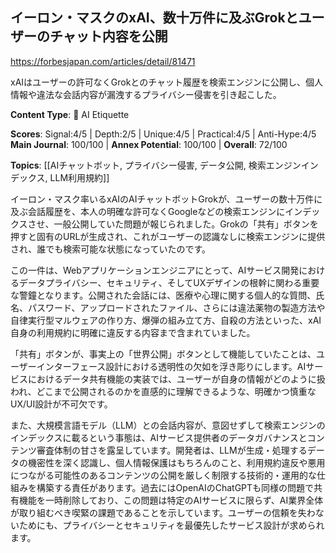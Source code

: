 ## イーロン・マスクのxAI、数十万件に及ぶGrokとユーザーのチャット内容を公開

https://forbesjapan.com/articles/detail/81471

xAIはユーザーの許可なくGrokとのチャット履歴を検索エンジンに公開し、個人情報や違法な会話内容が漏洩するプライバシー侵害を引き起こした。

**Content Type**: 🤝 AI Etiquette

**Scores**: Signal:4/5 | Depth:2/5 | Unique:4/5 | Practical:4/5 | Anti-Hype:4/5
**Main Journal**: 100/100 | **Annex Potential**: 100/100 | **Overall**: 72/100

**Topics**: [[AIチャットボット, プライバシー侵害, データ公開, 検索エンジンインデックス, LLM利用規約]]

イーロン・マスク率いるxAIのAIチャットボットGrokが、ユーザーの数十万件に及ぶ会話履歴を、本人の明確な許可なくGoogleなどの検索エンジンにインデックスさせ、一般公開していた問題が報じられました。Grokの「共有」ボタンを押すと固有のURLが生成され、これがユーザーの認識なしに検索エンジンに提供され、誰でも検索可能な状態になっていたのです。

この一件は、Webアプリケーションエンジニアにとって、AIサービス開発におけるデータプライバシー、セキュリティ、そしてUXデザインの根幹に関わる重要な警鐘となります。公開された会話には、医療や心理に関する個人的な質問、氏名、パスワード、アップロードされたファイル、さらには違法薬物の製造方法や自律実行型マルウェアの作り方、爆弾の組み立て方、自殺の方法といった、xAI自身の利用規約に明確に違反する内容まで含まれていました。

「共有」ボタンが、事実上の「世界公開」ボタンとして機能していたことは、ユーザーインターフェース設計における透明性の欠如を浮き彫りにします。AIサービスにおけるデータ共有機能の実装では、ユーザーが自身の情報がどのように扱われ、どこまで公開されるのかを直感的に理解できるような、明確かつ慎重なUX/UI設計が不可欠です。

また、大規模言語モデル（LLM）との会話内容が、意図せずして検索エンジンのインデックスに載るという事態は、AIサービス提供者のデータガバナンスとコンテンツ審査体制の甘さを露呈しています。開発者は、LLMが生成・処理するデータの機密性を深く認識し、個人情報保護はもちろんのこと、利用規約違反や悪用につながる可能性のあるコンテンツの公開を厳しく制限する技術的・運用的な仕組みを構築する責任があります。過去にはOpenAIのChatGPTも同様の問題で共有機能を一時削除しており、この問題は特定のAIサービスに限らず、AI業界全体が取り組むべき喫緊の課題であることを示しています。ユーザーの信頼を失わないためにも、プライバシーとセキュリティを最優先したサービス設計が求められます。
